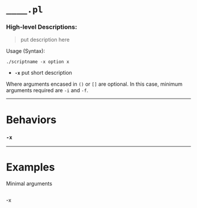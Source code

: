 
# `____.pl`
### High-level Descriptions:



> put description here

Usage (Syntax):
```
./scriptname -x option x
```
* **`-x`** put short description

Where arguments encased in `()` or `[]` are optional. In this case, minimum arguments required are `-i` and `-f`.
 
---


# Behaviors
### `-x`
---
# Examples
Minimal arguments
```
```
-x
```
```
